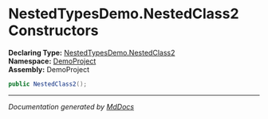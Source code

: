 ﻿<!--  
 =================================================================   
   Auto-Generated:   
   The contents of this file were generated by a tool.  
   Changes to this file may be list if the file is regenerated  
 =================================================================   
-->

# NestedTypesDemo.NestedClass2 Constructors

**Declaring Type:** [NestedTypesDemo.NestedClass2](../index.md)  
**Namespace:** [DemoProject](../../../index.md)  
**Assembly:** DemoProject

```csharp
public NestedClass2();
```
___

*Documentation generated by [MdDocs](https://github.com/ap0llo/mddocs)*
